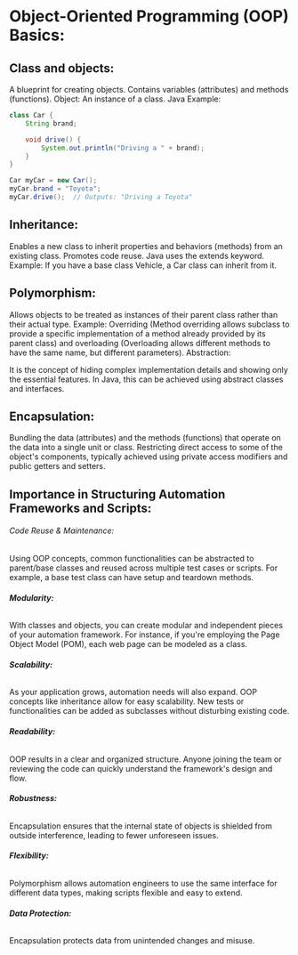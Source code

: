 # Object-Oriented Programming (OOP) Basics:

## Class and objects: 

A blueprint for creating objects. Contains variables (attributes) and methods (functions).
Object: An instance of a class.
Java Example:

```java
class Car { 
    String brand;

    void drive() {
        System.out.println("Driving a " + brand);
    }
}

Car myCar = new Car();
myCar.brand = "Toyota";
myCar.drive();  // Outputs: "Driving a Toyota"
```


## Inheritance:

Enables a new class to inherit properties and behaviors (methods) from an existing class.
Promotes code reuse.
Java uses the extends keyword.
Example: If you have a base class Vehicle, a Car class can inherit from it.

## Polymorphism:

Allows objects to be treated as instances of their parent class rather than their actual type.
Example: Overriding (Method overriding allows subclass to provide a specific implementation of a method already provided by its parent class) and overloading (Overloading allows different methods to have the same name, but different parameters).
Abstraction:

It is the concept of hiding complex implementation details and showing only the essential features.
In Java, this can be achieved using abstract classes and interfaces.

## Encapsulation:

Bundling the data (attributes) and the methods (functions) that operate on the data into a single unit or class.
Restricting direct access to some of the object's components, typically achieved using private access modifiers and public getters and setters.

## Importance in Structuring Automation Frameworks and Scripts:

###### Code Reuse & Maintenance: 
Using OOP concepts, common functionalities can be abstracted to parent/base classes and reused across multiple test cases or scripts. For example, a base test class can have setup and teardown methods.

###### **Modularity:** 
With classes and objects, you can create modular and independent pieces of your automation framework. For instance, if you're employing the Page Object Model (POM), each web page can be modeled as a class.

###### **Scalability:** 
As your application grows, automation needs will also expand. OOP concepts like inheritance allow for easy scalability. New tests or functionalities can be added as subclasses without disturbing existing code.

###### **Readability:** 
OOP results in a clear and organized structure. Anyone joining the team or reviewing the code can quickly understand the framework's design and flow.

###### **Robustness:** 
Encapsulation ensures that the internal state of objects is shielded from outside interference, leading to fewer unforeseen issues.

###### **Flexibility:** 
Polymorphism allows automation engineers to use the same interface for different data types, making scripts flexible and easy to extend.

###### **Data Protection:** 
Encapsulation protects data from unintended changes and misuse.
